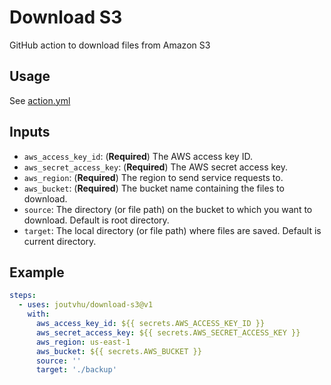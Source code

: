 # Download S3

GitHub action to download files from Amazon S3

## Usage

See [action.yml](action.yml)

## Inputs

- `aws_access_key_id`: (__Required__) The AWS access key ID.
- `aws_secret_access_key`: (__Required__) The AWS secret access key.
- `aws_region`: (__Required__) The region to send service requests to.
- `aws_bucket`: (__Required__) The bucket name containing the files to download.
- `source`: The directory (or file path) on the bucket to which you want to download. Default is root directory.
- `target`: The local directory (or file path) where files are saved. Default is current directory.

## Example

```yaml
steps:
  - uses: joutvhu/download-s3@v1
    with:
      aws_access_key_id: ${{ secrets.AWS_ACCESS_KEY_ID }}
      aws_secret_access_key: ${{ secrets.AWS_SECRET_ACCESS_KEY }}
      aws_region: us-east-1
      aws_bucket: ${{ secrets.AWS_BUCKET }}
      source: ''
      target: './backup'
```
